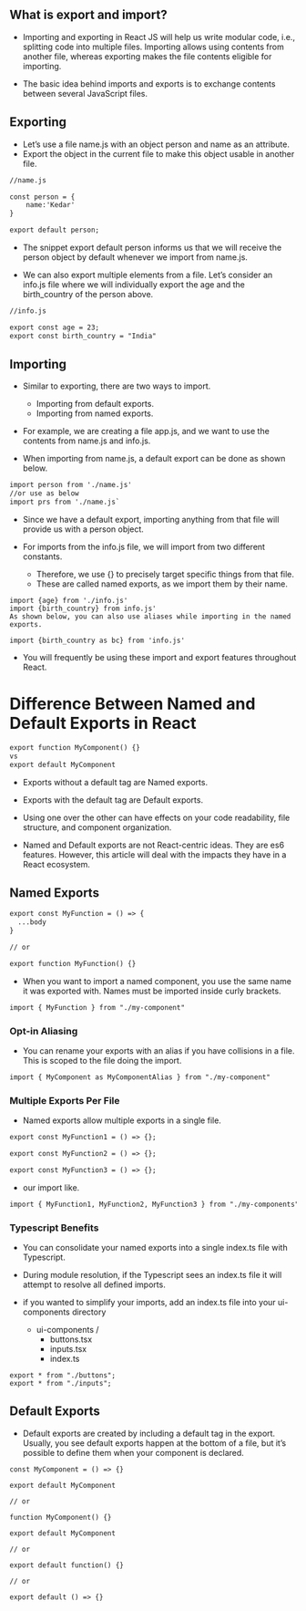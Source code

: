 ## What is export and import?

- Importing and exporting in React JS will help us write modular code, i.e., splitting code into multiple files. Importing allows using contents from another file, whereas exporting makes the file contents eligible for importing.

- The basic idea behind imports and exports is to exchange contents between several JavaScript files.

## Exporting

- Let’s use a file name.js with an object person and name as an attribute.
- Export the object in the current file to make this object usable in another file.

```diff
//name.js

const person = {
    name:'Kedar'
}

export default person;
```

- The snippet export default person informs us that we will receive the person object by default whenever we import from name.js.

- We can also export multiple elements from a file. Let’s consider an info.js file where we will individually export the age and the birth_country of the person above.

```diff
//info.js

export const age = 23;
export const birth_country = "India"
```

## Importing

- Similar to exporting, there are two ways to import.

  - Importing from default exports.
  - Importing from named exports.

- For example, we are creating a file app.js, and we want to use the contents from name.js and info.js.

- When importing from name.js, a default export can be done as shown below.

```diff
import person from './name.js'
//or use as below
import prs from './name.js`
```

- Since we have a default export, importing anything from that file will provide us with a person object.

- For imports from the info.js file, we will import from two different constants.
  - Therefore, we use {} to precisely target specific things from that file.
  - These are called named exports, as we import them by their name.

```diffm
import {age} from './info.js'
import {birth_country} from info.js'
As shown below, you can also use aliases while importing in the named exports.

import {birth_country as bc} from 'info.js'
```

- You will frequently be using these import and export features throughout React.

# Difference Between Named and Default Exports in React

```diff
export function MyComponent() {}
vs
export default MyComponent
```

- Exports without a default tag are Named exports.

- Exports with the default tag are Default exports.

- Using one over the other can have effects on your code readability, file structure, and component organization.

- Named and Default exports are not React-centric ideas. They are es6 features. However, this article will deal with the impacts they have in a React ecosystem.

## Named Exports

```diff
export const MyFunction = () => {
  ...body
}

// or

export function MyFunction() {}
```

- When you want to import a named component, you use the same name it was exported with. Names must be imported inside curly brackets.

```diff
import { MyFunction } from "./my-component"
```

### Opt-in Aliasing

- You can rename your exports with an alias if you have collisions in a file. This is scoped to the file doing the import.

```diff
import { MyComponent as MyComponentAlias } from "./my-component"
```

### Multiple Exports Per File

- Named exports allow multiple exports in a single file.

```diff
export const MyFunction1 = () => {};

export const MyFunction2 = () => {};

export const MyFunction3 = () => {};
```

- our import like.

```diff
import { MyFunction1, MyFunction2, MyFunction3 } from "./my-components"

```

### Typescript Benefits

- You can consolidate your named exports into a single index.ts file with Typescript.

- During module resolution, if the Typescript sees an index.ts file it will attempt to resolve all defined imports.

- if you wanted to simplify your imports, add an index.ts file into your ui-components directory
  - ui-components /
    - buttons.tsx
    - inputs.tsx
    - index.ts

```
export * from "./buttons";
export * from "./inputs";
```

## Default Exports

- Default exports are created by including a default tag in the export. Usually, you see default exports happen at the bottom of a file, but it’s possible to define them when your component is declared.

```
const MyComponent = () => {}

export default MyComponent

// or

function MyComponent() {}

export default MyComponent

// or

export default function() {}

// or

export default () => {}
```
